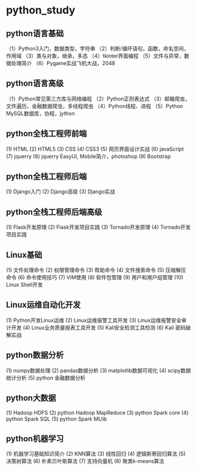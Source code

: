 # python_study

## python语言基础
（1）Python3入门，数据类型，字符串
（2）判断/循环语句，函数，命名空间，作用域
（3）类与对象，继承，多态
（4）tkinter界面编程
（5）文件与异常，数据处理简介
（6）Pygame实战飞机大战，2048

## python语言高级
（1）Python常见第三方库与网络编程
（2）Python正则表达式
（3）邮箱爬虫，文件遍历，金融数据爬虫，多线程爬虫
（4）Python线程、进程
（5）Python MySQL数据库，协程，jython

## python全栈工程师前端
(1) HTML
(2) HTML5
(3) CSS
(4) CSS3
(5) 网页界面设计实战
(6) javaScript
(7) jquerry
(8) jquerry EasyUI, Mobile简介，photoshop
(9) Bootstrap

## python全栈工程师后端
(1) Django入门
(2) Django高级
(3) Django实战

## python全栈工程师后端高级
(1) Flask开发原理
(2) Flask开发项目实践
(3) Tornado开发原理
(4) Tornado开发项目实践

## Linux基础

(1) 文件处理命令
(2) 权限管理命令
(3) 帮助命令
(4) 文件搜索命令
(5) 压缩解压命令
(6) 命令使用技巧
(7) VIM使用
(8) 软件包管理
(9) 用户和用户组管理
(10) Linux Shell开发

## Linux运维自动化开发
(1) Python开发Linux运维
(2) Linux运维报警工具开发
(3) Linux运维报警安全审计开发
(4) Linux业务质量报表工具开发
(5) Kali安全检测工具检测
(6) Kali 密码破解实战

## python数据分析
(1) numpy数据处理
(2) pandas数据分析
(3) matplotlib数据可视化
(4) scipy数据统计分析
(5) python 金融数据分析

## python大数据
(1) Hadoop HDFS
(2) python Hadoop MapReduce
(3) python Spark core
(4) python Spark SQL
(5) python Spark MLlib

## python机器学习
(1) 机器学习基础知识简介
(2) KNN算法
(3) 线性回归
(4) 逻辑斯蒂回归算法
(5) 决策树算法
(6) 朴素贝叶斯算法
(7) 支持向量机
(8) 聚类k-means算法
